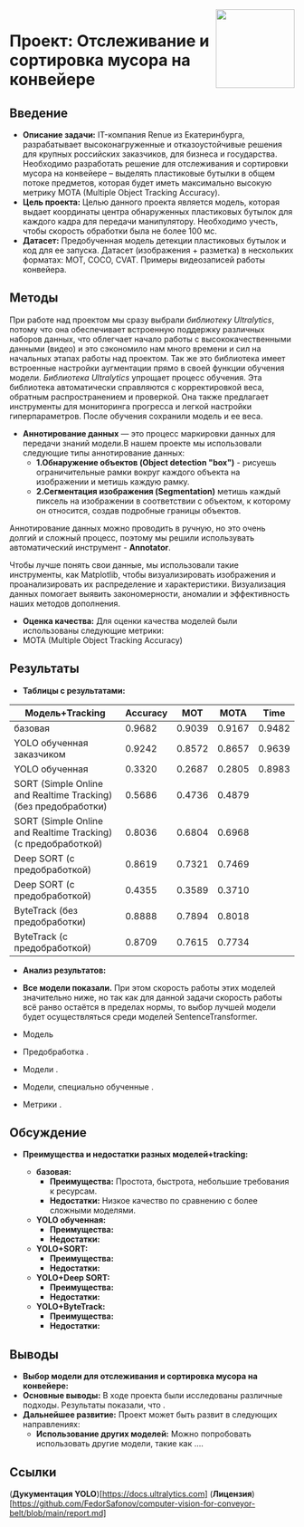 <div>
<img src='https://my.onlinechiro.com/0023379/storage/app/media/512x512bb.png' align="right" height="139" />
</div>

# Проект: Отслеживание и сортировка мусора на конвейере

## Введение

* **Описание задачи:**  IT-компания Renue из Екатеринбурга, разрабатывает высоконагруженные и отказоустойчивые решения для крупных российских заказчиков, для бизнеса и государства. Необходимо разработать решение для отслеживания и сортировки мусора на конвейере – выделять пластиковые бутылки в общем потоке предметов, которая будет иметь максимально высокую метрику MOTA (Multiple Object Tracking Accuracy).
* **Цель проекта:**  Целью данного проекта является модель, которая выдает координаты центра обнаруженных пластиковых бутылок для каждого кадра для передачи манипулятору. Необходимо учесть, чтобы скорость обработки была не более 100 мс.
* **Датасет:** Предобученная модель детекции пластиковых бутылок и код для ее запуска. Датасет (изображения + разметка) в нескольких форматах: MOT, COCO, CVAT. Примеры видеозаписей работы конвейера.

## Методы
 При работе над проектом мы сразу выбрали *библиотеку Ultralytics*, потому что она обеспечивает встроенную поддержку различных наборов данных, что облегчает начало работы с высококачественными данными (видео) и это сэкономило нам много времени и сил на начальных этапах работы над проектом. Так же это библиотека имеет встроенные настройки аугментации прямо в своей функции обучения модели. *Библиотека Ultralytics* упрощает процесс обучения. Эта библиотека автоматически справляются с корректировкой веса, обратным распространением и проверкой. Она также предлагает инструменты для мониторинга прогресса и легкой настройки гиперпараметров. После обучения сохранили модель и ее веса.

 * **Аннотирование данных** — это процесс маркировки данных для передачи знаний модели.В нашем проекте мы использовали следующие типы аннотирование данных:
     * **1.Обнаружение объектов (Object detection "box")** - рисуешь ограничительные рамки вокруг каждого объекта на изображении и метишь каждую рамку.
     * **2.Сегментация изображения (Segmentation)** метишь каждый пиксель на изображении в соответствии с объектом, к которому он относится, создав подробные границы объектов.
 
Аннотирование данных можно проводить в ручную, но это очень долгий и сложный процесс, поэтому мы решили использувать автоматический инструмент - **Annotator**.

Чтобы лучше понять свои данные, мы использовали такие инструменты, как Matplotlib, чтобы визуализировать изображения и проанализировать их распределение и характеристики. Визуализация данных помогает выявить закономерности, аномалии и эффективность наших методов дополнения. 

* **Оценка качества:**  Для оценки качества моделей были использованы следующие метрики:
* MOTA (Multiple Object Tracking Accuracy)

## Результаты

* **Таблицы с результатами:**

| Модель+Tracking                      | Accuracy | MOT     | MOTA     | Time |
|-----------------------------|------------|-----------|-----------|-------------|
| базовая  | 0.9682     | 0.9039    | 0.9167    | 0.9482      |
| YOLO обученная заказчиком | 0.9242     | 0.8572    | 0.8657    | 0.9639     |
| YOLO обученная     | 0.3320     | 0.2687    | 0.2805    | 0.8983     |
| SORT (Simple Online and Realtime Tracking) (без предобработки)          | 0.5686     | 0.4736    | 0.4879    |         |
| SORT (Simple Online and Realtime Tracking) (с предобработкой)          | 0.8036     | 0.6804    | 0.6968    |         |
| Deep SORT (с предобработкой)               | 0.8619     | 0.7321    | 0.7469    |         |
| Deep SORT (с предобработкой)              | 0.4355     | 0.3589    | 0.3710    |        |
| ByteTrack (без предобработки)                   | 0.8888     | 0.7894    | 0.8018    |        |
| ByteTrack (с предобработкой)                   | 0.8709     | 0.7615    | 0.7734    |        |

* **Анализ результатов:**

* **Все модели показали.** При этом скорость работы этих моделей значительно ниже, но так как для данной задачи скорость работы всё ранво остаётся в пределах нормы, то выбор лучшей модели будет осуществляться среди моделей SentenceTransformer.
* Модель 
* Предобработка .
* Модели .
* Модели, специально обученные .
* Метрики .

## Обсуждение

* **Преимущества и недостатки разных моделей+tracking:**

  * **базовая:**
      * **Преимущества:**  Простота,  быстрота,  небольшие требования к ресурсам.
      * **Недостатки:**  Низкое качество по сравнению с более сложными моделями.
  * **YOLO обученная:**
      * **Преимущества:**  
      * **Недостатки:**   
  * **YOLO+SORT:**
      * **Преимущества:**   
      * **Недостатки:**  
  * **YOLO+Deep SORT:**
      * **Преимущества:**  
      * **Недостатки:**  
  * **YOLO+ByteTrack:**
      * **Преимущества:**  
      * **Недостатки:**  

  
## Выводы

* **Выбор модели для отслеживания и сортировка мусора на конвейере:**  
* **Основные выводы:**  В ходе проекта были исследованы различные подходы.  Результаты показали,  что .
* **Дальнейшее развитие:**  Проект может быть развит в следующих направлениях:
   * **Использование других моделей:**  Можно попробовать использовать другие модели,  такие как ....
     
## Ссылки
(**Дукументация YOLO**)[https://docs.ultralytics.com]
(**Лицензия**)[https://github.com/FedorSafonov/computer-vision-for-conveyor-belt/blob/main/report.md]
